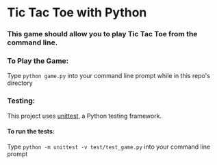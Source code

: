 # Tic Tac Toe with Python

### This game should allow you to play Tic Tac Toe from the command line.

### To Play the Game:
Type `python game.py` into your command line prompt while in this repo's directory

### Testing:
This project uses [unittest](https://docs.python.org/3/library/unittest.html), a Python testing framework.

#### To run the tests:
Type `python -m unittest -v test/test_game.py` into your command line prompt
